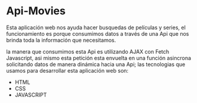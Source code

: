# Api-Movies

Esta aplicación web nos ayuda hacer busquedas de películas y series, 
el funcionamiento es porque consumimos datos a través de una Api que
nos brinda toda la información que necesitamos.

la manera que consumimos esta Api es utilizando AJAX con Fetch Javascript,
asi mismo esta petición esta envuelta en una función asincrona solicitando datos 
de manera dinámica hacia una Api; las tecnologias que usamos para desarrollar esta
aplicación web son: 

- HTML
- CSS 
- JAVASCRIPT
